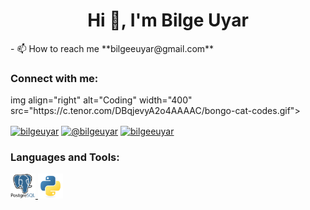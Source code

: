 <h1 align="center">Hi 👋, I'm Bilge Uyar</h1>
- 📫 How to reach me **bilgeeuyar@gmail.com**

<h3 align="left">Connect with me:</h3>
img align="right" alt="Coding" width="400" src="https://c.tenor.com/DBqjevyA2o4AAAAC/bongo-cat-codes.gif">
<p align="left">
<a href="https://linkedin.com/in/bilgeuyar" target="blank"><img align="center" src="https://raw.githubusercontent.com/rahuldkjain/github-profile-readme-generator/master/src/images/icons/Social/linked-in-alt.svg" alt="bilgeuyar" height="30" width="40" /></a>
<a href="https://medium.com/@bilgeuyar" target="blank"><img align="center" src="https://raw.githubusercontent.com/rahuldkjain/github-profile-readme-generator/master/src/images/icons/Social/medium.svg" alt="@bilgeuyar" height="30" width="40" /></a>
<a href="https://www.hackerrank.com/bilgeeuyar" target="blank"><img align="center" src="https://raw.githubusercontent.com/rahuldkjain/github-profile-readme-generator/master/src/images/icons/Social/hackerrank.svg" alt="bilgeeuyar" height="30" width="40" /></a>
</p>

<h3 align="left">Languages and Tools:</h3>
<p align="left"> <a href="https://www.postgresql.org" target="_blank" rel="noreferrer"> <img src="https://raw.githubusercontent.com/devicons/devicon/master/icons/postgresql/postgresql-original-wordmark.svg" alt="postgresql" width="40" height="40"/> </a> <a href="https://www.python.org" target="_blank" rel="noreferrer"> <img src="https://raw.githubusercontent.com/devicons/devicon/master/icons/python/python-original.svg" alt="python" width="40" height="40"/> </a> </p>
